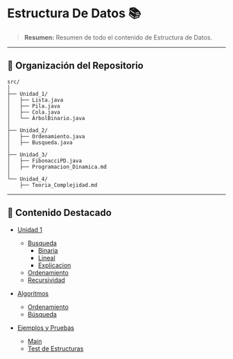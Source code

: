 # Estructura De Datos 📚

> **Resumen:** Resumen de todo el contenido de Estructura de Datos.

---

## 📂 Organización del Repositorio

```
src/
│
├── Unidad_1/
│   ├── Lista.java
│   ├── Pila.java
│   ├── Cola.java
│   └── ÁrbolBinario.java
│
├── Unidad_2/
│   ├── Ordenamiento.java
│   ├── Busqueda.java
│
├── Unidad_3/
│   ├── FibonacciPD.java
│   ├── Programacion_Dinamica.md
│
└── Unidad_4/
    ├── Teoria_Complejidad.md
```

---

## 🌟 Contenido Destacado

- [Unidad 1](src/Unidad_1)
  - [Busqueda](src/Unidad_1/Metodos_Busqueda)
    - [Binaria](src/Unidad_1/Metodos_Busqueda/Binaria.java)
    - [Lineal](src/Unidad_1/Metodos_Busqueda/Lineal.java)
    - [Explicacion](src/Unidad_1/Metodos_Busqueda/Busquedas.md)
  - [Ordenamiento](src/estructuras/Pila.java)
  - [Recursividad](src/estructuras/Cola.java)

- [Algoritmos](src/algoritmos/)
  - [Ordenamiento](src/algoritmos/Ordenamiento.java)
  - [Búsqueda](src/algoritmos/Busqueda.java)

- [Ejemplos y Pruebas](src/ejemplos/)
  - [Main](src/ejemplos/Main.java)
  - [Test de Estructuras](src/ejemplos/TestEstructuras.java)




